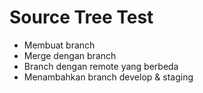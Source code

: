 # Source Tree Test
* Membuat branch
* Merge dengan branch
* Branch dengan remote yang berbeda
* Menambahkan branch develop & staging
